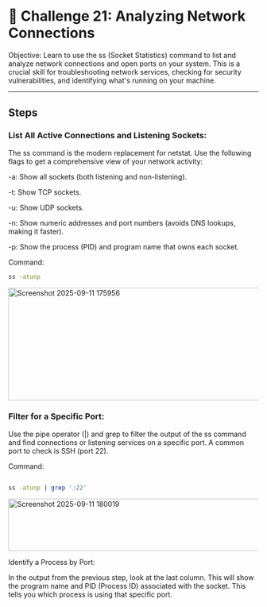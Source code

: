# 🎯 Challenge 21: Analyzing Network Connections
Objective: Learn to use the ss (Socket Statistics) command to list and analyze network connections and open ports on your system. This is a crucial skill for troubleshooting network services, checking for security vulnerabilities, and identifying what's running on your machine.

---

## Steps

### List All Active Connections and Listening Sockets:

The ss command is the modern replacement for netstat. Use the following flags to get a comprehensive view of your network activity:

-a: Show all sockets (both listening and non-listening).

-t: Show TCP sockets.

-u: Show UDP sockets.

-n: Show numeric addresses and port numbers (avoids DNS lookups, making it faster).

-p: Show the process (PID) and program name that owns each socket.

Command:

```Bash
ss -atunp
```
<img width="732" height="227" alt="Screenshot 2025-09-11 175956" src="https://github.com/user-attachments/assets/622a0bc0-9a62-43e1-9077-584f84cc68ac" />


### Filter for a Specific Port:

Use the pipe operator (|) and grep to filter the output of the ss command and find connections or listening services on a specific port. A common port to check is SSH (port 22).

Command:

```Bash

ss -atunp | grep ':22'
```
<img width="725" height="105" alt="Screenshot 2025-09-11 180019" src="https://github.com/user-attachments/assets/328f91e1-52be-464c-8cfa-33e39dad22af" />

Identify a Process by Port:

In the output from the previous step, look at the last column. This will show the program name and PID (Process ID) associated with the socket. This tells you which process is using that specific port.
